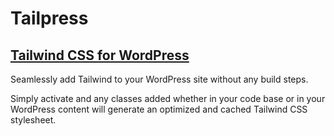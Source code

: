 # Tailpress
## [Tailwind CSS for WordPress](https://wordpress.org/plugins/tailpress/)

Seamlessly add Tailwind to your WordPress site without any build steps.

Simply activate and any classes added whether in your code base or in your WordPress content will generate an optimized and cached Tailwind CSS stylesheet.

